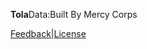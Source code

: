 
<b>Tola</b>Data:Built By Mercy Corps 

<a href="http://tola.work" style="text-align:right" >Feedback</a>|<a href="https://github.com/toladata/TolaActivity/blob/master/LICENSE" style=" text-align:right">License</a>

